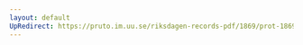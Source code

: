 ```yaml
---
layout: default
UpRedirect: https://pruto.im.uu.se/riksdagen-records-pdf/1869/prot-1869--fk--514/prot-1869--fk--514_001.pdf
---
```


